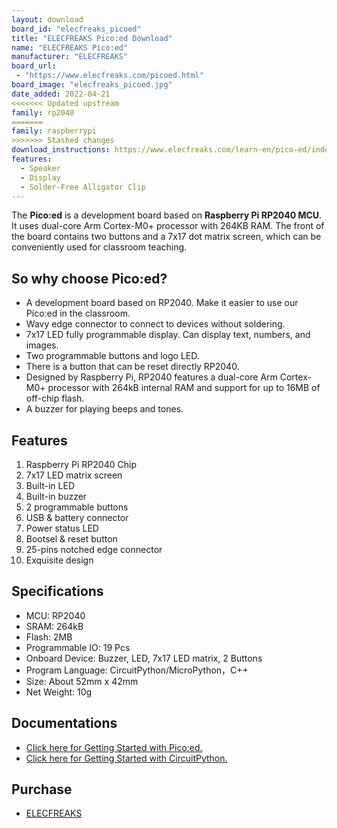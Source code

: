 ```yaml
---
layout: download
board_id: "elecfreaks_picoed"
title: "ELECFREAKS Pico:ed Download"
name: "ELECFREAKS Pico:ed"
manufacturer: "ELECFREAKS"
board_url:
 - "https://www.elecfreaks.com/picoed.html"
board_image: "elecfreaks_picoed.jpg"
date_added: 2022-04-21
<<<<<<< Updated upstream
family: rp2040
=======
family: raspberrypi
>>>>>>> Stashed changes
download_instructions: https://www.elecfreaks.com/learn-en/pico-ed/index.html
features:
  - Speaker
  - Display
  - Solder-Free Alligator Clip
---
```


The **Pico:ed** is a development board based on **Raspberry Pi RP2040 MCU**. It uses dual-core Arm Cortex-M0+ processor with 264KB RAM. The front of the board contains two buttons and a 7x17 dot matrix screen, which can be conveniently used for classroom teaching.

## So why choose Pico:ed?

* A development board based on RP2040. Make it easier to use our Pico:ed in the classroom.
* Wavy edge connector to connect to devices without soldering.
* 7x17 LED fully programmable display. Can display text, numbers, and images.
* Two programmable buttons and logo LED.
* There is a button that can be reset directly RP2040.
* Designed by Raspberry Pi, RP2040 features a dual-core Arm Cortex-M0+ processor with 264kB internal RAM and support for up to 16MB of off-chip flash.
* A buzzer for playing beeps and tones.

## Features

1. Raspberry Pi RP2040 Chip
2. 7x17 LED matrix screen
3. Built-in LED
4. Built-in buzzer
5. 2 programmable buttons
6. USB & battery connector
7. Power status LED
8. Bootsel & reset button
9. 25-pins notched edge connector
10. Exquisite design

## Specifications

* MCU: RP2040
* SRAM: 264kB
* Flash: 2MB
* Programmable IO: 19 Pcs
* Onboard Device: Buzzer, LED, 7x17 LED matrix, 2 Buttons
* Program Language: CircuitPython/MicroPython，C++
* Size: About 52mm x 42mm
* Net Weight: 10g

## Documentations

* [Click here for Getting Started with Pico:ed.](https://www.elecfreaks.com/learn-en/pico-ed/index.html)
* [Click here for Getting Started with CircuitPython.](https://docs.circuitpython.org/)

## Purchase

* [ELECFREAKS](https://www.elecfreaks.com/elecfreaks-pico-ed-v2.html)
